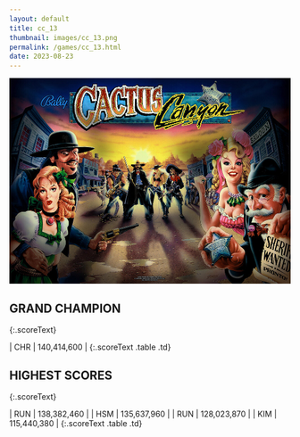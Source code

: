 ```yaml
---
layout: default
title: cc_13
thumbnail: images/cc_13.png
permalink: /games/cc_13.html
date: 2023-08-23
---
```


<img src="../images/cc_13.png" class="gameThumbnail img-fluid mx-auto align-middle"></a>
## GRAND CHAMPION
{:.scoreText}

| CHR | 140,414,600 | 
{:.scoreText .table .td}

## HIGHEST SCORES
{:.scoreText}

| RUN | 138,382,460 | 
| HSM | 135,637,960 | 
| RUN | 128,023,870 | 
| KIM | 115,440,380 | 
{:.scoreText .table .td}
